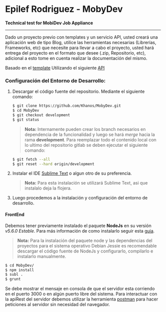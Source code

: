# Epilef Rodriguez - MobyDev #
**Technical test for MobiDev Job Appliance**
_________________________________________________________________________________

Dado un proyecto previo con templates y un servicio API, usted creará una aplicación web de tipo Blog, utilice las herramientas necesarias (Librerías, Frameworks, etc) que necesite para llevar a cabo el proyecto, usted hará entrega del proyecto en el formato que desee (.zip, Repositorio, etc), adicional a esto tome en cuenta realizar la documentación del mismo.

Basado en el [template](http://startbootstrap.com/template-overviews/clean-blog)
Utilizando el siguiente [API](http://jsonplaceholder.typicode.com)

### **Configuración del Entorno de Desarrollo:** ###

1. Descargar el código fuente del repositorio. Mediante el siguiente comando:

	```bash
	$ git clone https://github.com/Khanos/MobyDev.git
	$ cd MobyDev
	$ git checkout development
	$ git status
	```  
	> **Nota:** Internamente pueden crear los branch necesarios en dependencia de la funcionalidad y luego se hará *merge* hacia la rama **development**. Para reemplazar todo el contenido local con lo ultimo del repositorio gitlab se deben ejecutar el siguiente comando:
	```bash
	$ git fetch --all
	$ git reset --hard origin/development
	```
	
2. Instalar el IDE [Sublime Text](https://www.sublimetext.com/) o algun otro de su preferencia.

	> **Nota:** Para esta instalación se utilizará Sublime Text, asi que instalalo deja la flojera.

3. Luego procedemos a la instalación y configuración del entorno de desarrollo.

#### **FrontEnd** ####

Debemos tener previamente instalado el paquete **NodeJs** en su versión *v5.6.0 Estable*. Para más información de como instalarlo seguir esta [guia](https://nodejs.org/en/download/). 

> **Nota:** Para la instalación del paquete node y las dependencias del proyectos para el sistema operativo Debian Jessie es recomendable descargar el código fuente de NodeJs y configurarlo, compilarlo e instalarlo manualmente.

```bash
$ cd MobyDev/
$ npm install
$ subl .
$ grunt
``` 
Se debe mostrar el mensaje en consola de que el servidor esta corriendo en el puerto 3000 o en algún puerto libre del sistema. Para interactuar con la apiRest del servidor debemos utilizar la herramienta [postman](https://www.getpostman.com/) para hacer peticiones al servidor sin necesidad del navegador.